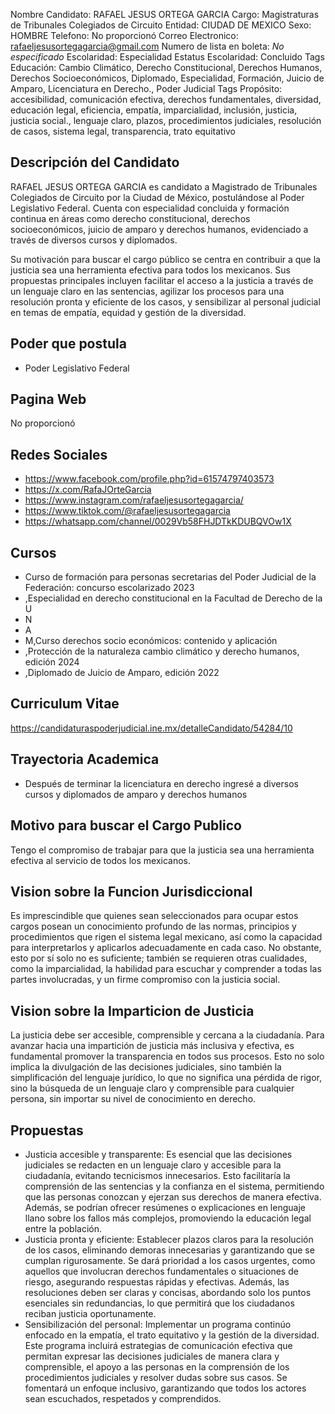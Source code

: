 Nombre Candidato: RAFAEL JESUS ORTEGA GARCIA
Cargo: Magistraturas de Tribunales Colegiados de Circuito
Entidad: CIUDAD DE MEXICO
Sexo: HOMBRE
Telefono: No proporcionó
Correo Electronico: rafaeljesusortegagarcia@gmail.com
Numero de lista en boleta: *No especificado*
Escolaridad: Especialidad
Estatus Escolaridad: Concluido
Tags Educación: Cambio Climático, Derecho Constitucional, Derechos Humanos, Derechos Socioeconómicos, Diplomado, Especialidad, Formación, Juicio de Amparo, Licenciatura en Derecho., Poder Judicial
Tags Propósito: accesibilidad, comunicación efectiva, derechos fundamentales, diversidad, educación legal, eficiencia, empatía, imparcialidad, inclusión, justicia, justicia social., lenguaje claro, plazos, procedimientos judiciales, resolución de casos, sistema legal, transparencia, trato equitativo


## Descripción del Candidato 

RAFAEL JESUS ORTEGA GARCIA es candidato a Magistrado de Tribunales Colegiados de Circuito por la Ciudad de México, postulándose al Poder Legislativo Federal. Cuenta con especialidad concluida y formación continua en áreas como derecho constitucional, derechos socioeconómicos, juicio de amparo y derechos humanos, evidenciado a través de diversos cursos y diplomados.

Su motivación para buscar el cargo público se centra en contribuir a que la justicia sea una herramienta efectiva para todos los mexicanos.  Sus propuestas principales incluyen facilitar el acceso a la justicia a través de un lenguaje claro en las sentencias, agilizar los procesos para una resolución pronta y eficiente de los casos, y sensibilizar al personal judicial en temas de empatía, equidad y gestión de la diversidad.


## Poder que postula

- Poder Legislativo Federal


## Pagina Web

No proporcionó


## Redes Sociales

- https://www.facebook.com/profile.php?id=61574797403573
- https://x.com/RafaJOrteGarcia
- https://www.instagram.com/rafaeljesusortegagarcia/
- https://www.tiktok.com/@rafaeljesusortegagarcia
- https://whatsapp.com/channel/0029Vb58FHJDTkKDUBQVOw1X


## Cursos

- Curso de formación para personas secretarias del Poder Judicial de la Federación: concurso escolarizado 2023
- ,Especialidad en derecho constitucional en la Facultad de Derecho de la U
- N
- A
- M,Curso derechos socio económicos: contenido y aplicación
- ,Protección de la naturaleza cambio climático y derecho humanos, edición 2024
- ,Diplomado de Juicio de Amparo, edición 2022


## Curriculum Vitae

https://candidaturaspoderjudicial.ine.mx/detalleCandidato/54284/10


## Trayectoria Academica

- Después de terminar la licenciatura en derecho ingresé a diversos cursos y diplomados de amparo y derechos humanos


## Motivo para buscar el Cargo Publico

Tengo el compromiso de trabajar para que la justicia sea una herramienta efectiva al servicio de todos los mexicanos.


## Vision sobre la Funcion Jurisdiccional

Es imprescindible que quienes sean seleccionados para ocupar estos cargos posean un conocimiento profundo de las normas, principios y procedimientos que rigen el sistema legal mexicano, así como la capacidad para interpretarlos y aplicarlos adecuadamente en cada caso. No obstante, esto por sí solo no es suficiente; también se requieren otras cualidades, como la imparcialidad, la habilidad para escuchar y comprender a todas las partes involucradas, y un firme compromiso con la justicia social.


## Vision sobre la Imparticion de Justicia

La justicia debe ser accesible, comprensible y cercana a la ciudadanía. Para avanzar hacia una impartición de justicia más inclusiva y efectiva, es fundamental promover la transparencia en todos sus procesos. Esto no solo implica la divulgación de las decisiones judiciales, sino también la simplificación del lenguaje jurídico, lo que no significa una pérdida de rigor, sino la búsqueda de un lenguaje claro y comprensible para cualquier persona, sin importar su nivel de conocimiento en derecho.


## Propuestas

- Justicia accesible y transparente: Es esencial que las decisiones judiciales se redacten en un lenguaje claro y accesible para la ciudadanía, evitando tecnicismos innecesarios. Esto facilitaría la comprensión de las sentencias y la confianza en el sistema, permitiendo que las personas conozcan y ejerzan sus derechos de manera efectiva. Además, se podrían ofrecer resúmenes o explicaciones en lenguaje llano sobre los fallos más complejos, promoviendo la educación legal entre la población.
- Justicia pronta y eficiente: Establecer plazos claros para la resolución de los casos, eliminando demoras innecesarias y garantizando que se cumplan rigurosamente. Se dará prioridad a los casos urgentes, como aquellos que involucran derechos fundamentales o situaciones de riesgo, asegurando respuestas rápidas y efectivas. Además, las resoluciones deben ser claras y concisas, abordando solo los puntos esenciales sin redundancias, lo que permitirá que los ciudadanos reciban justicia oportunamente.
- Sensibilización del personal: Implementar un programa continúo enfocado en la empatía, el trato equitativo y la gestión de la diversidad. Este programa incluirá estrategias de comunicación efectiva que permitan expresar las decisiones judiciales de manera clara y comprensible, el apoyo a las personas en la comprensión de los procedimientos judiciales y resolver dudas sobre sus casos. Se fomentará un enfoque inclusivo, garantizando que todos los actores sean escuchados, respetados y comprendidos.

